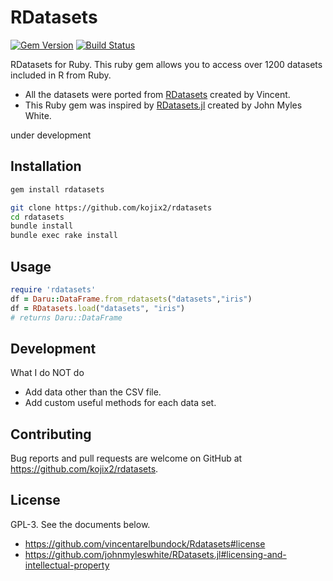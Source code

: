# RDatasets
[![Gem Version](https://badge.fury.io/rb/rdatasets.svg)](https://badge.fury.io/rb/rdatasets)
[![Build Status](https://travis-ci.org/kojix2/rdatasets.svg?branch=master)](https://travis-ci.org/kojix2/rdatasets)

RDatasets for Ruby.
This ruby gem allows you to access over 1200 datasets included in R from Ruby. 

- All the datasets were ported from [RDatasets](https://github.com/vincentarelbundock/Rdatasets) created by Vincent.
- This Ruby gem was inspired by [RDatasets.jl](https://github.com/johnmyleswhite/RDatasets.jl) created by John Myles White.

under development

## Installation

```bash
gem install rdatasets
```

```bash
git clone https://github.com/kojix2/rdatasets
cd rdatasets
bundle install
bundle exec rake install
```

## Usage

```ruby
require 'rdatasets'
df = Daru::DataFrame.from_rdatasets("datasets","iris")
df = RDatasets.load("datasets", "iris")
# returns Daru::DataFrame
```

## Development
What I do NOT do
- Add data other than the CSV file. 
- Add custom useful methods for each data set.

## Contributing
Bug reports and pull requests are welcome on GitHub at https://github.com/kojix2/rdatasets.

## License
GPL-3. See the documents below.
- https://github.com/vincentarelbundock/Rdatasets#license
- https://github.com/johnmyleswhite/RDatasets.jl#licensing-and-intellectual-property
